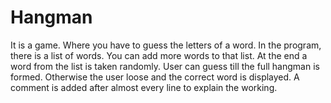 # Hangman
It is a game. Where you have to guess the letters of a word. In the program, there is a list of words. You can add more words to that list. At the end a word from the list is taken randomly. User can guess till the full hangman is formed. Otherwise the user loose and the correct word is displayed. A comment is added after almost every line to explain the working.
